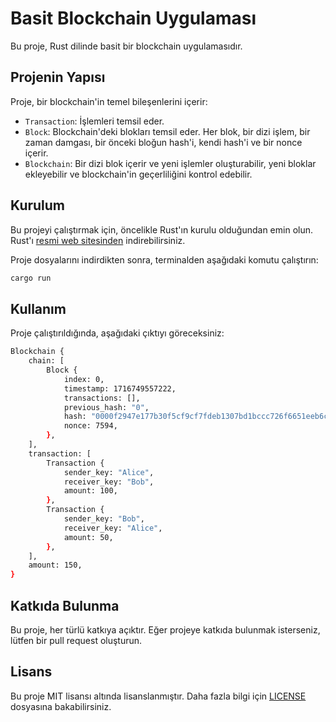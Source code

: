 # Basit Blockchain Uygulaması

Bu proje, Rust dilinde basit bir blockchain uygulamasıdır.

## Projenin Yapısı

Proje, bir blockchain'in temel bileşenlerini içerir:

- `Transaction`: İşlemleri temsil eder.
- `Block`: Blockchain'deki blokları temsil eder. Her blok, bir dizi işlem, bir zaman damgası, bir önceki bloğun hash'i, kendi hash'i ve bir nonce içerir.
- `Blockchain`: Bir dizi blok içerir ve yeni işlemler oluşturabilir, yeni bloklar ekleyebilir ve blockchain'in geçerliliğini kontrol edebilir.

## Kurulum

Bu projeyi çalıştırmak için, öncelikle Rust'ın kurulu olduğundan emin olun. Rust'ı [resmi web sitesinden](https://www.rust-lang.org/tools/install) indirebilirsiniz.

Proje dosyalarını indirdikten sonra, terminalden aşağıdaki komutu çalıştırın:

```bash
cargo run
```

## Kullanım

Proje çalıştırıldığında, aşağıdaki çıktıyı göreceksiniz:

```bash
Blockchain {
    chain: [
        Block {
            index: 0,
            timestamp: 1716749557222,
            transactions: [],
            previous_hash: "0",
            hash: "0000f2947e177b30f5cf9cf7fdeb1307bd1bccc726f6651eeb6c06cd66ec3218",
            nonce: 7594,
        },
    ],
    transaction: [
        Transaction {
            sender_key: "Alice",
            receiver_key: "Bob",
            amount: 100,
        },
        Transaction {
            sender_key: "Bob",
            receiver_key: "Alice",
            amount: 50,
        },
    ],
    amount: 150,
}
```

## Katkıda Bulunma

Bu proje, her türlü katkıya açıktır. Eğer projeye katkıda bulunmak isterseniz, lütfen bir pull request oluşturun.

## Lisans

Bu proje MIT lisansı altında lisanslanmıştır. Daha fazla bilgi için [LICENSE](LICENSE) dosyasına bakabilirsiniz.
